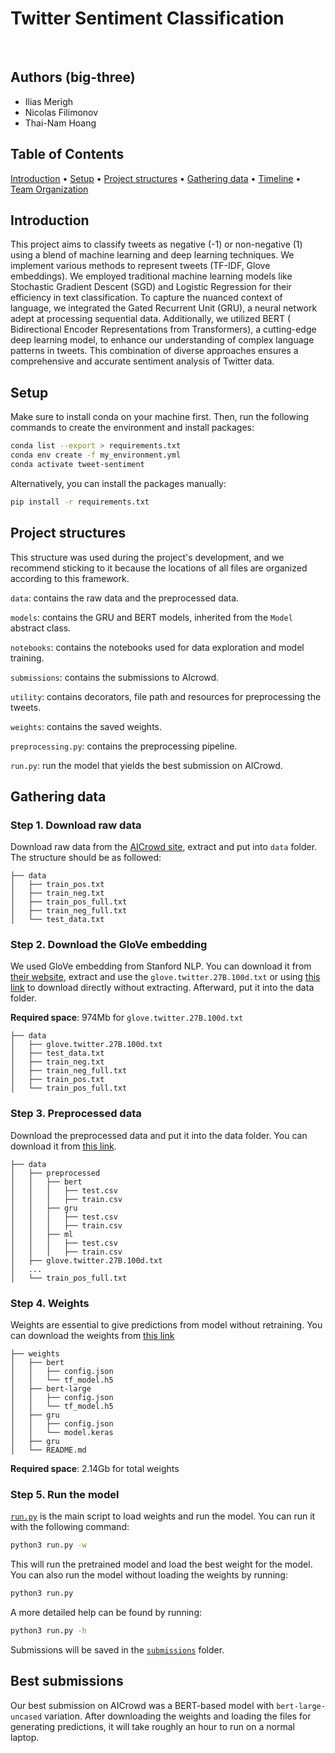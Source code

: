 # Twitter Sentiment Classification

<br>

## Authors (big-three)

* Ilias Merigh
* Nicolas Filimonov
* Thai-Nam Hoang

## Table of Contents

<p>
  <a href="#introduction-">Introduction</a> •
  <a href="#setup-">Setup</a> •
  <a href="#project-structure-">Project structures</a> •
  <a href="#gathering-data-">Gathering data</a> •
  <a href="#timeline-">Timeline</a> •
  <a href="#team-organization-">Team Organization</a>
</p>

## Introduction

This project aims to classify tweets as negative (-1) or non-negative (1) using a blend of machine learning and deep
learning techniques. We implement various methods to represent tweets (TF-IDF, Glove embeddings). We employed
traditional machine learning models like Stochastic Gradient Descent (SGD) and Logistic
Regression for their efficiency in text classification. To capture the nuanced context of language, we integrated the
Gated Recurrent Unit (GRU), a neural network adept at processing sequential data. Additionally, we utilized BERT (
Bidirectional Encoder Representations from Transformers), a cutting-edge deep learning model, to enhance our
understanding of complex language patterns in tweets. This combination of diverse approaches ensures a comprehensive and
accurate sentiment analysis of Twitter data.

## Setup

Make sure to install conda on your machine first. Then, run the following commands to create the environment and install
packages:

```bash
conda list --export > requirements.txt
conda env create -f my_environment.yml
conda activate tweet-sentiment
```

Alternatively, you can install the packages manually:

```bash
pip install -r requirements.txt
```

## Project structures

This structure was used during the project's development, and we recommend sticking to it because the locations of all
files are organized according to this framework.

`data`: contains the raw data and the preprocessed data.

`models`: contains the GRU and BERT models, inherited from the `Model` abstract class.

`notebooks`: contains the notebooks used for data exploration and model training.

`submissions`: contains the submissions to AIcrowd.

`utility`: contains decorators, file path and resources for preprocessing the tweets.

`weights`: contains the saved weights.

`preprocessing.py`: contains the preprocessing pipeline.

`run.py`: run the model that yields the best submission on AICrowd.

## Gathering data

### Step 1. Download raw data

Download raw data from the [AICrowd site](https://www.aicrowd.com/challenges/epfl-ml-text-classification/dataset_files),
extract and put into `data` folder. The structure should be as followed:

```
├── data
│   ├── train_pos.txt
│   ├── train_neg.txt
│   ├── train_pos_full.txt
│   ├── train_neg_full.txt
│   └── test_data.txt
```

### Step 2. Download the GloVe embedding

We used GloVe embedding from Stanford NLP. You can download it from
[their website](https://nlp.stanford.edu/projects/glove/), extract and use the `glove.twitter.27B.100d.txt` or using
[this link](https://drive.google.com/file/d/1jUFh6uWs5rpPRj0ngi-vOsc1QLVJ-U6z/view?usp=drive_link) to download directly
without extracting. Afterward, put it into the data folder.

**Required space**: 974Mb for `glove.twitter.27B.100d.txt`

```
├── data
│   ├── glove.twitter.27B.100d.txt
│   ├── test_data.txt
│   ├── train_neg.txt
│   ├── train_neg_full.txt
│   ├── train_pos.txt
│   └── train_pos_full.txt
```

### Step 3. Preprocessed data

Download the preprocessed data and put it into the data folder. You can download it
from [this link](https://drive.google.com/drive/folders/1b9YH1vRdGKUFq0TQNtcKmMRG-7D8EfIV?usp=drive_link).

```
├── data
│   ├── preprocessed
│   │   ├── bert
│   │   │   ├── test.csv
│   │   │   ├── train.csv
│   │   ├── gru
│   │   │   ├── test.csv
│   │   │   ├── train.csv
│   │   ├── ml
│   │   │   ├── test.csv
│   │   │   ├── train.csv
│   ├── glove.twitter.27B.100d.txt
│   ...
│   └── train_pos_full.txt
```

### Step 4. Weights

Weights are essential to give predictions from model without retraining. You can download the weights
from [this link](https://drive.google.com/drive/folders/1lRFsM6QaWmykkHzVE6jAQDe34fqU-XAK?usp=drive_link)

```
├── weights
│   ├── bert
│   │   ├── config.json
│   │   └── tf_model.h5
│   ├── bert-large
│   │   ├── config.json
│   │   └── tf_model.h5
│   ├── gru
│   │   ├── config.json
│   │   └── model.keras
│   ├── gru
│   └── README.md
```

**Required space**: 2.14Gb for total weights

### Step 5. Run the model

[`run.py`](run.py) is the main script to load weights and run the model. You can run it with the following command:

```bash
python3 run.py -w
```

This will run the pretrained model and load the best weight for the model. You can also run the model without loading
the weights by running:

```bash
python3 run.py
```

A more detailed help can be found by running:

```bash
python3 run.py -h
```

Submissions will be saved in the [`submissions`](submissions) folder.

## Best submissions

Our best submission on AICrowd was a BERT-based model with `bert-large-uncased` variation. After downloading the weights
and loading the files for generating predictions, it will take roughly an hour to run on a normal laptop.
